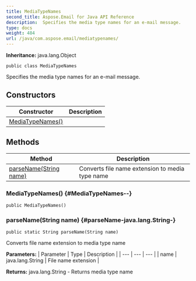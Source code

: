 ```yaml
---
title: MediaTypeNames
second_title: Aspose.Email for Java API Reference
description:  Specifies the media type names for an e-mail message.
type: docs
weight: 484
url: /java/com.aspose.email/mediatypenames/
---
```

**Inheritance:**
java.lang.Object
```
public class MediaTypeNames
```

Specifies the media type names for an e-mail message.
## Constructors

| Constructor | Description |
| --- | --- |
| [MediaTypeNames()](#MediaTypeNames--) |  |
## Methods

| Method | Description |
| --- | --- |
| [parseName(String name)](#parseName-java.lang.String-) | Converts file name extension to media type name |
### MediaTypeNames() {#MediaTypeNames--}
```
public MediaTypeNames()
```


### parseName(String name) {#parseName-java.lang.String-}
```
public static String parseName(String name)
```


Converts file name extension to media type name

**Parameters:**
| Parameter | Type | Description |
| --- | --- | --- |
| name | java.lang.String | File name extension |

**Returns:**
java.lang.String - Returns media type name
